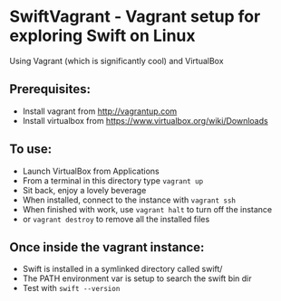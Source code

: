 # SwiftVagrant - Vagrant setup for exploring Swift on Linux

Using Vagrant (which is significantly cool) and VirtualBox

## Prerequisites:

* Install vagrant from http://vagrantup.com
* Install virtualbox from https://www.virtualbox.org/wiki/Downloads

## To use:

* Launch VirtualBox from Applications
* From a terminal in this directory type  `vagrant up`
* Sit back, enjoy a lovely beverage
* When installed, connect to the instance with `vagrant ssh`
* When finished with work, use `vagrant halt` to turn off the instance
* or `vagrant destroy` to remove all the installed files
 
## Once inside the vagrant instance:
* Swift is installed in a symlinked directory called swift/
* The PATH environment var is setup to search the swift bin dir
* Test with `swift --version`
